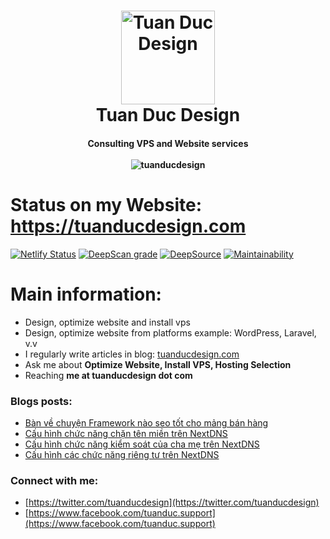 <h1 align="center">
    <img alt="Tuan Duc Design" title="Tuan Duc Design" src="https://cdn.tuanducdesign.com/assets/images/tuanducdesign.jpg" width="150"> </br>
    Tuan Duc Design
</h1>

<h4 align="center">
  Consulting VPS and Website services </br></br>
  <img src="https://komarev.com/ghpvc/?username=tuanducdesign" alt="tuanducdesign" />
</h4>

# Status on my Website: https://tuanducdesign.com

[![Netlify Status](https://api.netlify.com/api/v1/badges/b954cb43-190e-483f-8912-d426c18de58a/deploy-status)](https://app.netlify.com/sites/tuanducdesign/deploys)
[![DeepScan grade](https://deepscan.io/api/teams/13432/projects/16426/branches/352293/badge/grade.svg)](https://deepscan.io/dashboard#view=project&tid=13432&pid=16426&bid=352293)
[![DeepSource](https://deepsource.io/gh/tuanducteam/tuanducdesign.svg/?label=resolved+issues)](https://deepsource.io/gh/tuanducteam/tuanducdesign/?ref=repository-badge)
[![Maintainability](https://api.codeclimate.com/v1/badges/14e9ed0efe9e86d7f2af/maintainability)](https://codeclimate.com/github/tuanducteam/tuanducdesign/maintainability)

# Main information:

- Design, optimize website and install vps
- Design, optimize website from platforms example: WordPress, Laravel, v.v
- I regularly write articles in blog: [tuanducdesign.com](tuanducdesign.com)
- Ask me about **Optimize Website, Install VPS, Hosting Selection**
- Reaching **me at tuanducdesign dot com**

### Blogs posts:

<!-- BLOG-POST-LIST:START -->
- [Bàn về chuyện Framework nào seo tốt cho mảng bán hàng](https://tuanducdesign.com/2021/04/ban-ve-chuyen-framework-nao-seo-tot-cho-mang-ban-hang.html)
- [Cấu hình chức năng chặn tên miền trên NextDNS](https://tuanducdesign.com/series/cau-hinh-chuc-nang-chan-ten-mien-tren-nextdns.html)
- [Cấu hình chức năng kiểm soát của cha mẹ trên NextDNS](https://tuanducdesign.com/series/cau-hinh-chuc-nang-kiem-soat-cua-cha-me-tren-nextdns.html)
- [Cấu hình các chức năng riêng tư trên NextDNS](https://tuanducdesign.com/series/cau-hinh-cac-chuc-nang-rieng-tu-tren-nextdns.html)
<!-- BLOG-POST-LIST:END -->

### Connect with me:

- [https://twitter.com/tuanducdesign](https://twitter.com/tuanducdesign)
- [https://www.facebook.com/tuanduc.support](https://www.facebook.com/tuanduc.support)
